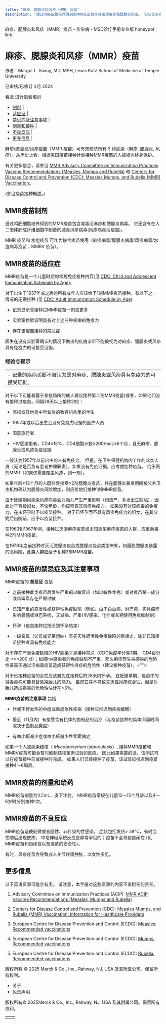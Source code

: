```yaml
---
title: "麻疹、腮腺炎和风疹（MMR）疫苗"
description: "通过鸡胚细胞培养得到的MMR疫苗包含减毒活麻疹和腮腺炎病毒。 它还含有在人二倍体肺成纤维细胞中制备的减毒风疹病毒(风疹病毒活疫苗)。"
---
```


﻿麻疹、腮腺炎和风疹（MMR）疫苗 - 传染病 - MSD诊疗手册专业版 honeypot link

# 麻疹、腮腺炎和风疹（MMR）疫苗

作者：Margot L. Savoy, MD, MPH, Lewis Katz School of Medicine at Temple University

已审核/已修订 4月 2024

看法 进行患者培训

- [制剂](#制剂_v12817406_zh) \|
- [适应证](#适应证_v12817410_zh) \|
- [禁忌症及注意事项](#禁忌症及注意事项_v12817434_zh) \|
- [剂量和接种](#剂量和接种_v12817457_zh) \|
- [不良反应](#不良反应_v12817460_zh) \|
- [更多信息](#更多信息_v44231506_zh) \|

麻疹/腮腺炎/风疹疫苗（MMR 疫苗）可有效预防所有 3 种感染（麻疹, 腮腺炎, 风疹）。从历史上看，根据美国疫苗接种计划接种MMR疫苗的人被视为终身保护。

有关更多信息，请参见 [MMR Advisory Committee on Immunization Practices Vaccine Recommendations (Measles, Mumps and Rubella)](http://www.cdc.gov/vaccines/hcp/acip-recs/vacc-specific/mmr.html) 和 [Centers for Disease Control and Prevention (CDC): Measles Mumps, and Rubella (MMR) Vaccination](https://www.cdc.gov/vaccines/vpd/mmr/hcp/index.html)。

(参见疫苗接种概述。)

## MMR疫苗制剂

通过鸡胚细胞培养得到的MMR疫苗包含减毒活麻疹和腮腺炎病毒。 它还含有在人二倍体肺成纤维细胞中制备的减毒风疹病毒(风疹病毒活疫苗)。

MMR 疫苗和 水痘疫苗 可作为联合疫苗使用（麻疹病毒/腮腺炎病毒/风疹病毒/水痘病毒疫苗；MMRV 疫苗）。

## MMR疫苗的适应症

MMR疫苗是一个儿童时期的常规免疫接种内容(见 [CDC: Child and Adolescent Immunization Schedule by Age](https://www.cdc.gov/vaccines/schedules/hcp/imz/child-adolescent.html))。

对于出生于1957年或之后的所有成年人应该给予1剂MMR疫苗接种，有以下之一情况的无需接种 (见 [CDC: Adult Immunization Schedule by Age](https://www.cdc.gov/vaccines/schedules/hcp/imz/adult.html)):

- 记录显示曾接种过MMR疫苗一剂或更多

- 实验室检验证明具有对上述三种疾病的免疫力

- 存在该疫苗接种的禁忌症


医生在没有实验室确认的情况下做出的疾病诊断不能被视为对麻疹、腮腺炎或风疹具有免疫力的可接受证据。

### 经验与提示

|     |
| --- |
| - 记录的疾病诊断不被认为是对麻疹、腮腺炎或风疹具有免疫力的可接受证据。 |

对于以下可能暴露于某些场所的成人建议接种第二剂MMR疫苗(或者，如果他们没有接种过疫苗，间隔28天以上接种2剂)：

- 高校或其他高中毕业后的教育机构里的学生

- 1957年或以后出生且没有免疫力证据的医护人员

- 国际旅行者

- HIV感染患者，CD4≥15%，CD4细胞计数≥200/mcL≥6个月，且无麻疹、腮腺炎或风疹免疫证据


一般认为1957年以前出生的人有免疫力。 但是，在卫生保健机构内工作的此类人员（无论是否负有患者护理职责），如果没有免疫证据，应考虑接种疫苗。 给予两剂MMR（如果仅需要覆盖风疹，则一剂）。

如果年龄≥12个月的人既往曾接受≤2剂腮腺炎疫苗，并在腮腺炎暴发期间被公共卫生机构确认为腮腺炎风险增加，则应给他们接种1剂MMR疫苗。

由于妊娠期间感染风疹病毒会对胎儿产生严重影响（如流产、多发出生缺陷），因此对于育龄妇女，不论年龄，均应筛查其风疹免疫力。 如果没有对该病毒的免疫力，在未怀孕时予以疫苗接种。 对于已怀孕而不具有风疹免疫力的妇女，在其分娩后出院前，应予以疫苗接种。

在1963到1967年间，接种过灭活麻疹疫苗或未知类型麻疹疫苗的人群，应重新接种2剂MMR疫苗。

在1979年之前接种过灭活腮腺炎疫苗或腮腺炎疫苗类型未知，如面临腮腺炎暴露的高风险，此类人群应给予复种2剂MMR疫苗。

## MMR疫苗的禁忌症及其注意事项

MMR疫苗的 **禁忌证** 包括

- 之前接种此类疫苗后发生严重的过敏反应（如过敏性休克）或对疫苗某一成分或新霉素存在严重过敏

- 已知严重的原发性或获得性免疫缺陷（例如，由于白血病、淋巴瘤、实体瘤而影响骨髓或淋巴系统，艾滋病、严重HIV感染、化疗或长期使用免疫抑制剂）

- 怀孕（疫苗接种应推迟到怀孕结束）

- 一级亲属（父母或兄弟姐妹）有先天性遗传性免疫缺陷的家族史，除非已知疫苗接种者具有免疫能力


对于存在严重免疫缺陷的HIV感染才是接种禁忌（CDC免疫学分类3期， CD4百分比 <><200 cl）；如果hiv感染者的免疫缺陷不严重，那么麻疹野生株感染的危险性要高于通过活病毒疫苗造成获得性麻疹的危险性（建议接种疫苗）。="">

对于已接种疫苗的女性应该避免在接种后的28天内怀孕。 在妊娠早期，疫苗中的减毒毒株可能具备感染胎儿的能力。 虽然它并不导致先天性风疹综合征，但是对胎儿造成损害的危险性估计在≤3%。

**MMR疫苗的注意事项** 包括

- 伴或不伴发热的中度或重度急性疾病（接种应推迟到疾病缓解）

- 最近（11月内）有接受含有抗体的血制品的治疗（与疫苗接种的具体间隔时间取决于血制品类型）

- 有血小板减少症或血小板减少性紫癜病史


如果一个人被感染结核（ _Mycobacterium tuberculosis_）, 接种MMR疫苗和MMRV疫苗可能会暂时抑制结核菌素试验的反应。 因此如果需要的话，该测试可以在疫苗接种前或接种时完成。 如果人们已经接种了疫苗，该试验应推迟到疫苗接种4〜6周后。

## MMR疫苗的剂量和给药

MMR疫苗剂量为0.5mL，皮下注射。 MMR疫苗常规在儿童12～15个月龄以及4～6岁时分别接种1次。

## MMR疫苗的不良反应

MMR疫苗造成轻微或者隐性、非传染的性感染。 症状包括发热> 38°C，有时会在随后出现皮疹。 中枢神经系统反应是非常罕见的；疫苗不会导致自闭症 (见MMR疫苗和自闭症以及疫苗的安全性)。

有时，风疹疫苗会导致成人关节疼痛肿胀，以女性多见。

## 更多信息

以下英语资源可能会有用。 请注意，本手册对这些资源的内容不承担任何责任。

1. Advisory Committee on Immunization Practices (ACIP): [MMR ACIP Vaccine Recommendations (Measles, Mumps and Rubella)](http://www.cdc.gov/vaccines/hcp/acip-recs/vacc-specific/mmr.html)

2. Centers for Disease Control and Prevention (CDC): [Measles Mumps, and Rubella (MMR) Vaccination: Information for Healthcare Providers](https://www.cdc.gov/vaccines/vpd/mmr/hcp/index.html)

3. European Centre for Disease Prevention and Control (ECDC): [Measles: Recommended vaccinations](https://vaccine-schedule.ecdc.europa.eu/Scheduler/ByDisease?SelectedDiseaseId=8&SelectedCountryIdByDisease=-1)

4. European Centre for Disease Prevention and Control (ECDC): [Mumps: Recommended vaccinations](https://vaccine-schedule.ecdc.europa.eu/Scheduler/ByDisease?SelectedDiseaseId=9&SelectedCountryIdByDisease=-1)

5. European Centre for Disease Prevention and Control (ECDC): [Rubella: Recommended vaccinations](https://vaccine-schedule.ecdc.europa.eu/Scheduler/ByDisease?SelectedDiseaseId=10&SelectedCountryIdByDisease=-1)




版权所有 © 2025
Merck & Co., Inc., Rahway, NJ, USA 及其附属公司。保留所有权利。

- 关于
- 免责声明

版权所有© 2025Merck & Co., Inc., Rahway, NJ, USA 及其附属公司。保留所有权利。

|     |     |
| --- | --- |
|  |  |